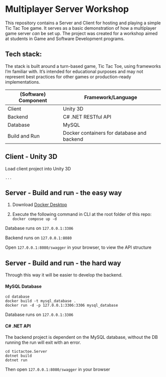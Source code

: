 # Multiplayer Server Workshop

This repository contains a Server and Client for hosting and playing a simple Tic Tac Toe game. It serves as a basic demonstration of how a multiplayer game server _can_ be set up. The project was created for a workshop aimed at students in Game and Software Development programs.

## Tech stack:

The stack is built around a turn-based game, Tic Tac Toe, using frameworks I’m familiar with. It’s intended for educational purposes and may not represent best practices for other games or production-ready implementations.

| (Software) Component | Framework/Language |
| -------------------- | ------------------ |
| Client               | Unity 3D           | 
| Backend              | C# .NET RESTful API |
| Database             | MySQL              | 
| Build and Run        | Docker containers for database and backend |

## Client - Unity 3D

Load client project into Unity 3D

```
...
```

## Server - Build and run - the easy way

1. Download [Docker Desktop](https://www.docker.com/products/docker-desktop/)

2. Execute the following command in CLI at the root folder of this repo: `docker compose up -d`

Database runs on `127.0.0.1:3306`

Backend runs on `127.0.0.1:8080`

Open `127.0.0.1:8080/swagger` in your browser, to view the API structure

## Server - Build and run - the hard way

Through this way it will be easier to develop the backend.

#### MySQL Database

```
cd database
docker build -t mysql_database .
docker run -d -p 127.0.0.1:3306:3306 mysql_database
```

Database runs on `127.0.0.1:3306`

#### C# .NET API

The backend project is dependent on the MySQL database, without the DB running the run will exit with an error.

```
cd tictactoe.Server
dotnet build
dotnet run
```

Then open `127.0.0.1:8080/swagger` in your browser
